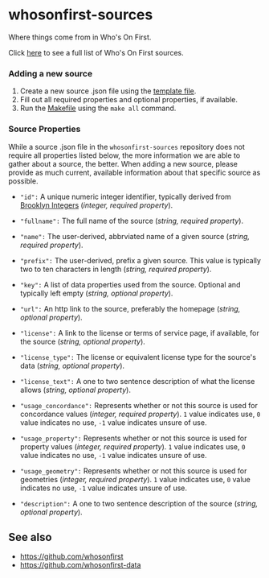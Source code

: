 # whosonfirst-sources

Where things come from in Who's On First.

Click [here](sources/README.md) to see a full list of Who's On First sources.

### Adding a new source

1. Create a new source .json file using the [template file](source_template.json).
2. Fill out all required properties and optional properties, if available.
3. Run the [Makefile](Makefile) using the `make all` command.

### Source Properties

While a source .json file in the `whosonfirst-sources` repository does not require all properties listed below, the more information we are able to gather about a source, the better. When adding a new source, please provide as much current, available information about that specific source as possible.

* `"id":` A unique numeric integer identifier, typically derived from [Brooklyn Integers](https://www.brooklynintegers.com) (_integer, required property_).

* `"fullname":` The full name of the source (_string, required property_).

* `"name":` The user-derived, abbrviated name of a given source (_string, required property_).

* `"prefix":` The user-derived, prefix a given source. This value is typically two to ten characters in length (_string, required property_).

* `"key":` A list of data properties used from the source. Optional and typically left empty (_string, optional property_).

* `"url":`  An http link to the source, preferably the homepage (_string, optional property_).

* `"license":` A link to the license or terms of service page, if available, for the source (_string, optional property_).

* `"license_type":` The license or equivalent license type for the source's data (_string, optional property_).

* `"license_text":` A one to two sentence description of what the license allows (_string, optional property_).

* `"usage_concordance":` Represents whether or not this source is used for concordance values (_integer, required property_). `1` value indicates use, `0` value indicates no use, `-1` value indicates unsure of use.

* `"usage_property":` Represents whether or not this source is used for property values (_integer, required property_). `1` value indicates use, `0` value indicates no use, `-1` value indicates unsure of use.

* `"usage_geometry":` Represents whether or not this source is used for geometries (_integer, required property_). `1` value indicates use, `0` value indicates no use, `-1` value indicates unsure of use.

* `"description":` A one to two sentence description of the source (_string, optional property_).

## See also

* https://github.com/whosonfirst
* https://github.com/whosonfirst-data
